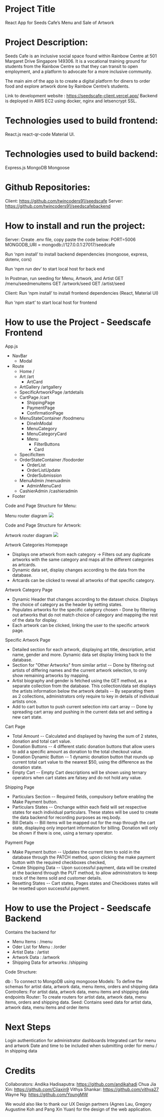 # Project Title

React App for Seeds Cafe’s Menu and Sale of Artwork

# Project Description:

Seeds Cafe is an inclusive social space found within Rainbow Centre at 501 Margaret Drive Singapore 149306. It is a vocational training ground for students from the Rainbow Centre so that they can transit to open employment, and a platform to advocate for a more inclusive community.

The main aim of the app is to create a digital platform for diners to order food and explore artwork done by Rainbow Centre’s students.

Link to development website : https://seedscafe-client.vercel.app/
Backend is deployed in AWS EC2 using docker, nginx and letsencrypt SSL. 

# Technologies used to build frontend:

React.js
react-qr-code
Material UI.

# Technologies used to build backend:

Express.js
MongoDB
Mongoose

# Github Repositories:

Client: https://github.com/twincoders91/seedscafe
Server: https://github.com/twincoders91/seedscafebackend

# How to install and run the project:

Server:
Create .env file, copy paste the code below:
PORT=5006
MONGODB_URI = mongodb://127.0.0.1:27017/seedcafe

Run ‘npm install’ to install backend dependencies (mongoose, express, dotenv, cors)

Run ‘npm run dev’ to start local host for back end

In Postman, run seeding for Menu, Artwork, and Artist
GET /menu/seedmenuitems
GET /artwork/seed
GET /artist/seed

Client:
Run ‘npm install’ to install frontend dependencies (React, Material UI)

Run ‘npm start’ to start local host for frontend

# How to use the Project - Seedscafe Frontend

App.js

- NavBar
  - Modal
- Route
  - Home /
  - Art /art
    - ArtCard
  - ArtGallery /artgallery
  - SpecificArtworkPage /artdetails
  - CartPage /cart
    - ShippingPage
    - PaymentPage
    - ConfirmationPage
  - MenuStateContainer /foodmenu
    - DineInModal
    - MenuCategory
    - MenuCategoryCard
    - Menu
      - FilterButtons
      - Card
  - SpecificItem
  - OrderStateContainer /foodorder
    - OrderList
    - OrderListUpdate
    - OrderSubmission
  - MenuAdmin /menuadmin
    - AdminMenuCard
  - CashierAdmin /cashieradmin
- Footer

Code and Page Structure for Menu:

Menu router diagram
![](https://github.com/twincoders91/seedscafe/blob/main/src/assets/frontend_routes.png)

Code and Page Structure for Artwork:

Artwork router diagram
![](https://github.com/twincoders91/seedscafe/blob/main/src/assets/frontend_art_routes.png)

Artwork Categories Homepage

- Displays one artwork from each category -> Filters out any duplicate artworks with the same category and maps all the different categories as artcards.
- Dynamic data set, display changes according to the data from the database.
- Artcards can be clicked to reveal all artworks of that specific category.

Artwork Category Page

- Dynamic Header that changes according to the dataset choice. Displays the choice of category as the header by setting states.
- Populates artworks for the specific category chosen - Done by filtering out artworks that do not match choice of category and mapping the rest of the data for display.
- Each artwork can be clicked, linking the user to the specific artwork page.

Specific Artwork Page

- Detailed section for each artwork, displaying art title, description, artist name, gender and more. Dynamic data set display linking back to the database.
- Section for "Other Artworks" from similar artist -- Done by filtering out artists of differing names and the current artwork selection, to only show remaining artworks by mapping.
- Artist biography and gender is fetched using the GET method, as a separate collection from the database. This collection/data set displays the artists information below the artwork details -- By separating them as 2 collections, administrators only require to key in details of individual artists once.
- Add to cart button to push current selection into cart array -- Done by spreading cart array and pushing in the current data set and setting a new cart state.

Cart Page

- Total Amount -- Calculated and displayed by having the sum of 2 states, donation and total cart value.
- Donation Buttons -- 4 different static donation buttons that allow users to add a specific amount as donation to the total checkout value.
- Donation Dynamic Button -- 1 dynamic donation button that rounds up current total cart value to the nearest $50, using the difference as the donation state.
- Empty Cart -- Empty Cart descriptions will be shown using ternary operators when cart states are falsey and do not hold any value.

Shipping Page

- Particulars Section -- Required fields, compulsory before enabling the Make Payment button.
- Particulars States -- Onchange within each field will set respective states for each individual particulars. These states will be used to create the data backend for recording purposes as req.body.
- Bill Details -- Bill items will be mapped out for the map through the cart state, displaying only important information for billing. Donation will only be shown if there is one, using a ternary operator.

Payment Page

- Make Payment button -- Updates the current item to sold in the database through the PATCH method, upon clicking the make payment button with the required checkboxes checked,
- Create Shipping Data -- Upon successful payment, data will be created at the backend through the PUT method, to allow administrators to keep track of the items sold and customer details.
- Resetting States -- Cart states, Pages states and Checkboxes states will be resetted upon successful payment.

# How to use the Project - Seedscafe Backend

Contains the backend for

- Menu Items : /menu
- Oder List for Menu : /order
- Artist Data : /artist
- Artwork Data : /artwork
- Shipping Data for artworks: /shipping

Code Structure:

db : To connect to MongoDB using mongoose
Models: To define the schemas for artist data, artwork data, menu items, orders and shipping data
Controllers: For artist data, artwork data, menu items and shipping data endpoints
Router: To create routers for artist data, artwork data, menu items, orders and shipping data.
Seed: Contains seed data for artist data, artwork data, menu items and order items

# Next Steps

Login authentication for administrator dashboards
Integrated cart for menu and artwork
Date and time to be included when submitting order for menu / in shipping data

# Credits

Collaborators:
Andika Hadisaputra: https://github.com/andikahadi
Chua Jia Xin: https://github.com/Cjiaxin9
Vithya Shankar: https://github.com/vithya27
Wayne Ng: https://github.com/YoungMW

We would also like to thank our UX Design partners (Agnes Lau, Gregory Augustine Koh and Pang Xin Yuan) for the design of the web application.
